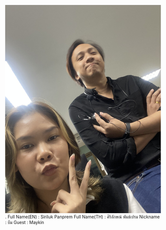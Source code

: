 ![alt text for screen readers](IMG_2821.jpg "Text to show on mouseover").
Full Name(EN) : Siriluk Panprem
Full Name(TH) : ศิริลักษณ์ พันธ์เปรม
Nickname : บีม
Guest : Maykin
